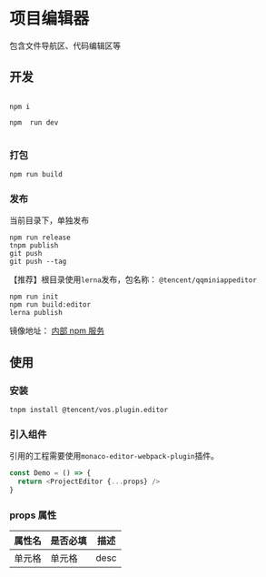 # 项目编辑器

包含文件导航区、代码编辑区等

## 开发

```shell

npm i

npm  run dev


```

### 打包

```shell
npm run build
```

### 发布

当前目录下，单独发布

```shell
npm run release
tnpm publish
git push
git push --tag
```

【推荐】根目录使用`lerna`发布，包名称： `@tencent/qqminiappeditor`

```shell
npm run init
npm run build:editor
lerna publish
```

镜像地址： [内部 npm 服务](https://mirrors.tencent.com/#/private/npm/detail?repo_id=537&project_name=%40tencent%2Fqqminiappeditor&search_label=package_name&search_value=qqminiappeditor&page_num=1)

## 使用

### 安装

```shell
tnpm install @tencent/vos.plugin.editor
```

### 引入组件

引用的工程需要使用`monaco-editor-webpack-plugin`插件。

```js
const Demo = () => {
  return <ProjectEditor {...props} />
}
```

### props 属性

| 属性名 | 是否必填 | 描述 |
| ------ | -------- | ---- |
| 单元格 | 单元格   | desc |
